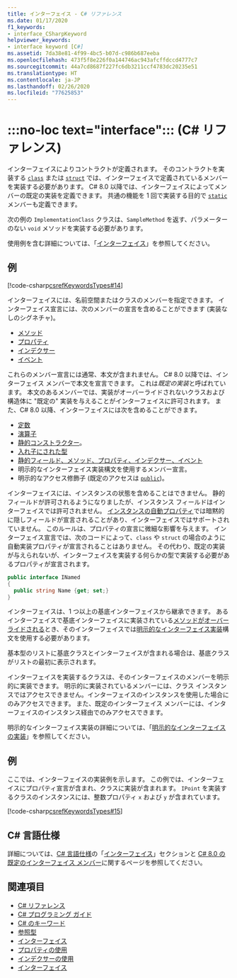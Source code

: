 ```yaml
---
title: インターフェイス - C# リファレンス
ms.date: 01/17/2020
f1_keywords:
- interface_CSharpKeyword
helpviewer_keywords:
- interface keyword [C#]
ms.assetid: 7da38e81-4f99-4bc5-b07d-c986b687eeba
ms.openlocfilehash: 473f5f8e226f0a144746ac943afcffdccd4777c7
ms.sourcegitcommit: 44a7cd8687f227fc6db3211ccf4783dc20235e51
ms.translationtype: HT
ms.contentlocale: ja-JP
ms.lasthandoff: 02/26/2020
ms.locfileid: "77625853"
---
```

# <a name="no-loc-textinterface-c-reference"></a>:::no-loc text="interface"::: (C# リファレンス)

インターフェイスによりコントラクトが定義されます。 そのコントラクトを実装する [`class`](class.md) または [`struct`](../builtin-types/struct.md) では、インターフェイスで定義されているメンバーを実装する必要があります。 C# 8.0 以降では、インターフェイスによってメンバーの既定の実装を定義できます。 共通の機能を 1 回で実装する目的で [`static`](static.md) メンバーも定義できます。

次の例の `ImplementationClass` クラスは、`SampleMethod` を返す、パラメーターのない `void` メソッドを実装する必要があります。

使用例を含む詳細については、「[インターフェイス](../../programming-guide/interfaces/index.md)」を参照してください。

## <a name="example"></a>例

[!code-csharp[csrefKeywordsTypes#14](~/samples/snippets/csharp/VS_Snippets_VBCSharp/csrefKeywordsTypes/CS/keywordsTypes.cs#14)]

インターフェイスには、名前空間またはクラスのメンバーを指定できます。 インターフェイス宣言には、次のメンバーの宣言を含めることができます (実装なしのシグネチャ)。

- [メソッド](../../programming-guide/classes-and-structs/methods.md)
- [プロパティ](../../programming-guide/classes-and-structs/using-properties.md)
- [インデクサー](../../programming-guide/indexers/using-indexers.md)
- [イベント](event.md)

これらのメンバー宣言には通常、本文が含まれません。 C# 8.0 以降では、インターフェイス メンバーで本文を宣言できます。 これは*既定の実装*と呼ばれています。 本文のあるメンバーでは、実装がオーバーライドされないクラスおよび構造体に "既定の" 実装を与えることがインターフェイスに許可されます。 また、C# 8.0 以降、インターフェイスには次を含めることができます。

- [定数](const.md)
- [演算子](../operators/operator-overloading.md)
- [静的コンストラクター](../../programming-guide/classes-and-structs/constructors.md#static-constructors)。
- [入れ子にされた型](../../programming-guide/classes-and-structs/nested-types.md)
- [静的フィールド、メソッド、プロパティ、インデクサー、イベント](static.md)
- 明示的なインターフェイス実装構文を使用するメンバー宣言。
- 明示的なアクセス修飾子 (既定のアクセスは [`public`](access-modifiers.md))。

インターフェイスには、インスタンスの状態を含めることはできません。 静的フィールドが許可されるようになりましたが、インスタンス フィールドはインターフェイスでは許可されません。 [インスタンスの自動プロパティ](../../programming-guide/classes-and-structs/auto-implemented-properties.md)では暗黙的に隠しフィールドが宣言されることがあり、インターフェイスではサポートされていません。 このルールは、プロパティの宣言に微細な影響を与えます。 インターフェイス宣言では、次のコードによって、`class` や `struct` の場合のように自動実装プロパティが宣言されることはありません。 その代わり、既定の実装が与えられないが、インターフェイスを実装する何らかの型で実装する必要があるプロパティが宣言されます。

```csharp
public interface INamed
{
  public string Name {get; set;}
}
```

インターフェイスは、1 つ以上の基底インターフェイスから継承できます。 あるインターフェイスで基底インターフェイスに実装されている[メソッドがオーバーライドされる](override.md)とき、そのインターフェイスでは[明示的なインターフェイス実装](../../programming-guide/interfaces/explicit-interface-implementation.md)構文を使用する必要があります。

基本型のリストに基底クラスとインターフェイスが含まれる場合は、基底クラスがリストの最初に表示されます。

インターフェイスを実装するクラスは、そのインターフェイスのメンバーを明示的に実装できます。 明示的に実装されているメンバーには、クラス インスタンスではアクセスできません。インターフェイスのインスタンスを使用した場合にのみアクセスできます。 また、既定のインターフェイス メンバーには、インターフェイスのインスタンス経由でのみアクセスできます。

明示的なインターフェイス実装の詳細については、「[明示的なインターフェイスの実装](../../programming-guide/interfaces/explicit-interface-implementation.md)」を参照してください。

## <a name="example"></a>例

ここでは、インターフェイスの実装例を示します。 この例では、インターフェイスにプロパティ宣言が含まれ、クラスに実装が含まれます。 `IPoint` を実装するクラスのインスタンスには、整数プロパティ `x` および `y` が含まれています。

[!code-csharp[csrefKeywordsTypes#15](~/samples/snippets/csharp/VS_Snippets_VBCSharp/csrefKeywordsTypes/CS/keywordsTypes.cs#15)]

## <a name="c-language-specification"></a>C# 言語仕様

詳細については、[C# 言語仕様](~/_csharplang/spec/introduction.md)の「[インターフェイス](~/_csharplang/spec/interfaces.md)」セクションと [C# 8.0 の既定のインターフェイス メンバー](~/_csharplang/proposals/csharp-8.0/default-interface-methods.md)に関するページを参照してください。

## <a name="see-also"></a>関連項目

- [C# リファレンス](../index.md)
- [C# プログラミング ガイド](../../programming-guide/index.md)
- [C# のキーワード](index.md)
- [参照型](reference-types.md)
- [インターフェイス](../../programming-guide/interfaces/index.md)
- [プロパティの使用](../../programming-guide/classes-and-structs/using-properties.md)
- [インデクサーの使用](../../programming-guide/indexers/using-indexers.md)
- [インターフェイス](../../programming-guide/interfaces/index.md)
